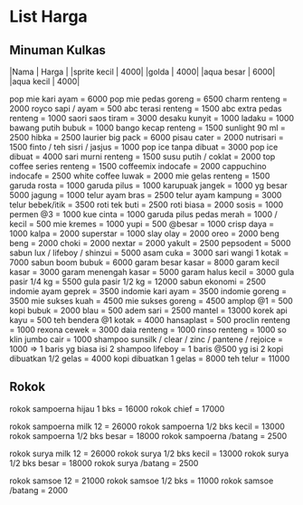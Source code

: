 # List Harga

## Minuman Kulkas
|Nama | Harga |
|sprite kecil | 4000|
|golda | 4000|
|aqua besar | 6000|
|aqua kecil | 4000|

pop mie kari ayam = 6000
pop mie pedas goreng = 6500
charm renteng = 2000
royco sapi / ayam = 500
abc terasi renteng = 1500
abc extra pedas renteng = 1000
saori saos tiram = 3000
desaku kunyit = 1000
ladaku = 1000
bawang putih bubuk = 1000
bango kecap renteng = 1500
sunlight 90 ml = 2500
hibka = 2500
laurier big pack = 6000
pisau cater = 2000
nutrisari = 1500
finto / teh sisri / jasjus = 1000
pop ice tanpa dibuat = 3000
pop ice dibuat = 4000
sari murni renteng = 1500
susu putih / coklat = 2000
top coffee series renteng = 1500
coffeemix indocafe = 2000
cappuchino indocafe = 2500
white coffee luwak = 2000
mie gelas renteng = 1500
garuda rosta = 1000
garuda pilus = 1000
karupuak jangek = 1000 yg besar 5000
jagung = 1000
telur ayam bras = 2500
telur ayam kampung = 3000
telur bebek/itik = 3500
roti tek buti = 2500
roti biasa = 2000
sosis = 1000
permen @3 = 1000
kue cinta = 1000
garuda pilus pedas merah = 1000 / kecil = 500
mie kremes = 1000
yupi = 500 @besar = 1000
crisp daya = 1000
kalpa = 2000
superstar = 1000
slay olay = 2000
oreo = 2000
beng beng = 2000
choki = 2000
nextar = 2000
yakult = 2500
pepsodent = 5000
sabun lux / lifeboy / shinzui = 5000
asam cuka = 3000
sari wangi 1 kotak = 7000
sabun boom bubuk = 6000
garam besar kasar = 8000
garam kecil kasar = 3000
garam menengah kasar = 5000
garam halus kecil = 3000
gula pasir 1/4 kg = 5500
gula pasir 1/2 kg = 12000
sabun ekonomi = 2500
indomie ayam geprek = 3500
indomie kari ayam = 3500
indomie goreng = 3500
mie sukses kuah = 4500
mie sukses goreng = 4500
amplop @1 = 500
kopi bubuk = 2000
blau = 500
adem sari = 2500
mantel = 13000
korek api kayu = 500
teh bendera @1 kotak = 4000
hansaplast = 500
proclin renteng = 1000
rexona cewek = 3000
daia renteng = 1000
rinso renteng = 1000
so klin jumbo cair = 1000
shampoo sunsilk / clear / zinc / pantene / rejoice = 1000 => 1 baris yg biasa isi 2
shampoo lifeboy = 1 baris @500 yg isi 2 
kopi dibuatkan 1/2 gelas = 4000
kopi dibuatkan 1 gelas = 8000
teh telur = 11000

## Rokok
rokok sampoerna hijau 1 bks = 16000
rokok chief = 17000

rokok sampoerna milk 12 = 26000
rokok sampoerna 1/2 bks kecil = 13000
rokok sampoerna 1/2 bks besar = 18000
rokok sampoerna /batang = 2500

rokok surya milk 12 = 26000
rokok surya 1/2 bks kecil = 13000
rokok surya 1/2 bks besar = 18000
rokok surya /batang = 2500

rokok samsoe 12 = 21000
rokok samsoe 1/2 bks = 11000
rokok samsoe /batang = 2000

